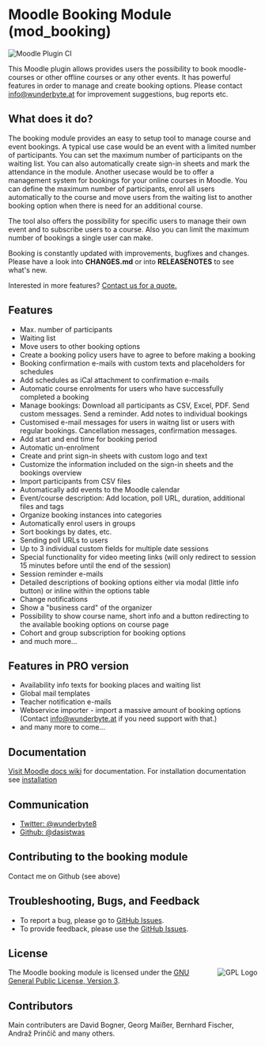 # Moodle Booking Module (mod_booking)

![Moodle Plugin CI](https://github.com/Wunderbyte-GmbH/moodle-mod_booking/actions/workflows/moodle-plugin-ci.yml/badge.svg)

This Moodle plugin allows provides users the possibility to book moodle-courses or other offline courses or any other
events. It has powerful features in order to manage and create booking options. Please contact info@wunderbyte.at for
improvement suggestions, bug reports etc.

## What does it do?

The booking module provides an easy to setup tool to manage course and event bookings. A typical use case would be an
event with a limited number of participants. You can set the maximum number of participants on the waiting list.
You can also automatically create sign-in sheets and mark the attendance in the module. Another usecase would be to
offer a management system for bookings for your online courses in Moodle. You can define the maximum number of
participants, enrol all users automatically to the course and move users from the waiting list to another booking option
when there is need for an additional course.

The tool also offers the possibility for specific users to manage their own event and to subscribe users to a course.
Also you can limit the maximum number of bookings a single user can make.

Booking is constantly updated with improvements, bugfixes and changes. Please have a look into **CHANGES.md** or into
**RELEASENOTES** to see what's new.

Interested in more features? [Contact us for a quote.](mailto:info@wunderbyte.at)

## Features
+ Max. number of participants
+ Waiting list
+ Move users to other booking options
+ Create a booking policy users have to agree to before making a booking
+ Booking confirmation e-mails with custom texts and placeholders for schedules
+ Add schedules as iCal attachment to confirmation e-mails
+ Automatic course enrolments for users who have successfully completed a booking
+ Manage bookings: Download all participants as CSV, Excel, PDF. Send custom messages. Send a reminder. Add notes to
individual bookings
+ Customised e-mail messages for users in waitng list or users with regular bookings. Cancellation messages, confirmation
messages.
+ Add start and end time for booking period
+ Automatic un-enrolment
+ Create and print sign-in sheets with custom logo and text
+ Customize the information included on the sign-in sheets and the bookings overview
+ Import participants from CSV files
+ Automatically add events to the Moodle calendar
+ Event/course description: Add location, poll URL, duration, additional files and tags
+ Organize booking instances into categories
+ Automatically enrol users in groups
+ Sort bookings by dates, etc.
+ Sending poll URLs to users
+ Up to 3 individual custom fields for multiple date sessions
+ Special functionality for video meeting links (will only redirect to session 15 minutes before until the end of the
session)
+ Session reminder e-mails
+ Detailed descriptions of booking options either via modal (little info button) or inline within the
  options table
+ Change notifications
+ Show a "business card" of the organizer
+ Possibility to show course name, short info and a button redirecting to the available booking options on course page
+ Cohort and group subscription for booking options
+ and much more...

## Features in PRO version
+ Availability info texts for booking places and waiting list
+ Global mail templates
+ Teacher notification e-mails
+ Webservice importer - import a massive amount of booking options
(Contact info@wunderbyte.at if you need support with that.)
+ and many more to come...

## Documentation
[Visit Moodle docs wiki](https://docs.moodle.org/311/en/Booking_module) for documentation.
For installation documentation see [installation](https://docs.moodle.org/35/en/Installing_plugins)

## Communication
+ [Twitter: @wunderbyte8](https://twitter.com/wunderbyte8)
+ [Github: @dasistwas](https://github.com/dasistwas)

## Contributing to the booking module

Contact me on Github (see above)

## Troubleshooting, Bugs, and Feedback
+ To report a bug, please go to [GitHub Issues](https://github.com/Wunderbyte-GmbH/moodle-mod_booking/issues).
+ To provide feedback, please use the [GitHub Issues](https://github.com/Wunderbyte-GmbH/moodle-mod_booking/issues).

## License
<a href="https://docs.moodle.org/dev/License" target="_blank"><img src="https://upload.wikimedia.org/wikipedia/commons/thumb/9/93/GPLv3_Logo.svg/220px-GPLv3_Logo.svg.png" alt="GPL Logo" align="right"></a>  The Moodle booking module is licensed under the [GNU General Public License, Version 3](http://www.gnu.org/licenses/gpl-3.0.html).

## Contributors
Main contributers are David Bogner, Georg Maißer, Bernhard Fischer, Andraž Prinčič and many others.